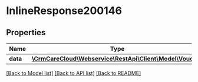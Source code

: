 # InlineResponse200146

## Properties
Name | Type | Description | Notes
------------ | ------------- | ------------- | -------------
**data** | [**\CrmCareCloud\Webservice\RestApi\Client\Model\Voucher**](Voucher.md) |  | [optional] 

[[Back to Model list]](../../README.md#documentation-for-models) [[Back to API list]](../../README.md#documentation-for-api-endpoints) [[Back to README]](../../README.md)

